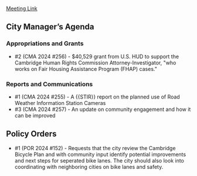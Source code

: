 [Meeting Link](https://cambridgema.iqm2.com/Citizens/Detail_Meeting.aspx?ID=4585)

## City Manager’s Agenda

### Appropriations and Grants
- #2 (CMA 2024 #256) - $40,529 grant from U.S. HUD to support the Cambridge Human Rights Commission Attorney-Investigator, "who works on Fair Housing Assistance Program (FHAP) cases."

### Reports and Communications
- #1 (CMA 2024 #255) - A {{STIR}} report on the planned use of Road Weather Information Station Cameras
- #3 (CMA 2024 #257) - An update on community engagement and how it can be improved

## Policy Orders
- #1 (POR 2024 #152) - Requests that the city review the Cambridge Bicycle Plan and with community input identify potential improvements and next steps for seperated bike lanes. The city should also look into coordinating with neighboring cities on bike lanes and safety.
